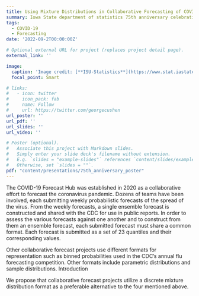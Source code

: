 ```yaml
---
title: Using Mixture Distributions in Collaborative Forecasting of COVID-19
summary: Iowa State department of statistics 75th anniversary celebration
tags:
  - COVID-19
  - Forecasting
date: '2022-09-2T00:00:00Z'

# Optional external URL for project (replaces project detail page).
external_link: ''

image:
  caption: 'Image credit: [**ISU-Statistics**](https://www.stat.iastate.edu/event/2022/75th-anniversary-celebration)'
  focal_point: Smart

# links:
#   - icon: twitter
#     icon_pack: fab
#     name: Follow
#     url: https://twitter.com/georgecushen
url_poster: ''
url_pdf: ''
url_slides: ''
url_video: ''

# Poster (optional).
#   Associate this project with Markdown slides.
#   Simply enter your slide deck's filename without extension.
#   E.g. `slides = "example-slides"` references `content/slides/example-slides.md`.
#   Otherwise, set `slides = ""`.
pdf: "content/presentations/75th_anniversary_poster"
---
```


The COVID-19 Forecast Hub was established in 2020 as a collaborative
effort to forecast the coronavirus pandemic. Dozens of teams have been
involved, each submitting weekly probabilistic forecasts of the spread of
the virus. From the weekly forecasts, a single ensemble forecast is
constructed and shared with the CDC for use in public reports. In order to
assess the various forecasts against one another and to construct from
them an ensemble forecast, each submitted forecast must share a
common format. Each forecast is submitted as a set of 23 quantiles and
their corresponding values.

Other collaborative forecast projects use different formats for
representation such as binned probabilities used in the CDC’s annual flu
forecasting competition. Other formats include parametric distributions
and sample distributions.
Introduction

We propose that collaborative forecast projects utilize a
discrete mixture distribution format as a preferable alternative to
the four mentioned above.
